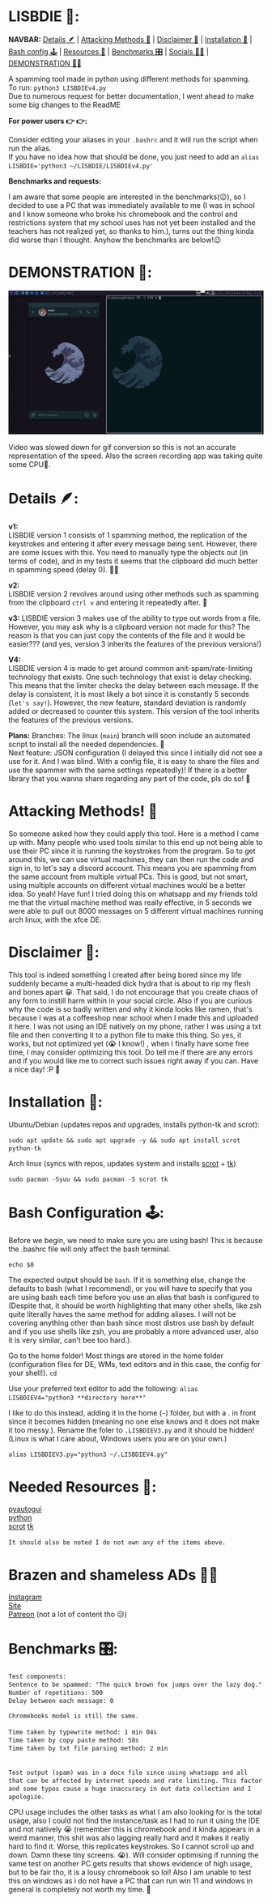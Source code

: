 # LISBDIE 💪:
  **NAVBAR:** [Details 🪶](https://github.com/pendragons-code/LISBDIE#details-) | [Attacking Methods 🔫](https://github.com/pendragons-code/LISBDIE#attacking-methods-) | [Disclaimer 🤟](https://github.com/pendragons-code/LISBDIE#disclaimer-) | [Installation 👾](https://github.com/pendragons-code/LISBDIE#installation-) | [Bash config 🕹️](https://github.com/pendragons-code/LISBDIE#bash-configuration-%EF%B8%8F) | [Resources 🧠](https://github.com/pendragons-code/LISBDIE#needed-resources-) | [Benchmarks 🎛️](https://github.com/pendragons-code/LISBDIE#needed-resources-) | [Socials 🤷‍♂‍](https://github.com/pendragons-code/LISBDIE#brazen-and-shameless-ads-) | [DEMONSTRATION 🤷‍♂‍](https://github.com/pendragons-code/LISBDIE#DEMONSTRATION)     
          
                  
                        
                        
  A spamming tool made in python using different methods for spamming.  
  To run: `python3 LISBDIEv4.py`  
  Due to numerous request for better documentation, I went ahead to make some big changes to the ReadME
 
  
  **For power users 👉 👉:** 
  
  Consider editing your aliases in your `.bashrc` and it will run the script when run the alias.  
If you have no idea how that should be done, you just need to add an `alias LISBDIE='python3 ~/LISBDIE/LISBDIEv4.py'`     
    
 **Benchmarks and requests:**  
 
 I am aware that some people are interested in the benchmarks(😉), so I decided to use a PC that was immediately available to me (I was in school and I know someone who broke his chromebook and the control and restrictions system that my school uses has not yet been installed and the teachers has not realized yet, so thanks to him.), turns out the thing kinda did worse than I thought. Anyhow the benchmarks are below!😉
 
# DEMONSTRATION 🤷‍:
![DEMO](https://raw.githubusercontent.com/pendragons-code/LISBDIE/main/LISBDIE.gif) 
 
 Video was slowed down for gif conversion so this is not an accurate representation of the speed. Also the screen recording app was taking quite some CPU🤷‍. 

# Details 🪶:
**v1:**  
  LISBDIE version 1 consists of 1 spamming method, the replication of the keystrokes and entering it after every message being sent. However, there are some issues with this. You need to manually type the objects out (in terms of code), and in my tests it seems that the clipboard did much better in spamming speed (delay 0). 🦹‍♂️ 
   
   
   
**v2:**     
   LISBDIE version 2 revolves around using other methods such as spamming from the clipboard `ctrl v` and entering it repeatedly after. 💼     
    
    
     
**v3:** 
   LISBDIE version 3 makes use of the ability to type out words from a file. However, you may ask why is a clipboard version not made for this? The reason is that you can just copy the contents of the file and it would be easier??? (and yes, version 3 inherits the features of the previous versions!) 
    
    
     
**V4:**  
   LISBDIE version 4 is made to get around common anit-spam/rate-limiting technology that exists. One such technology that exist is delay checking. This means that the limiter checks the delay between each message. If the delay is consistent, it is most likely a bot since it is constantly 5 seconds (`let's say!`). However, the new feature, standard deviation is randomly added or decreased to counter this system. This version of the tool inherits the features of the previous versions. 
    
     
      
      
 **Plans:** 
    Branches: The linux (```main```) branch will soon include an automated script to install all the needed dependencies. 🤟   
    Next feature: JSON configuration (I delayed this since I initially did not see a use for it. And I was blind. With a config file, it is easy to share the files and use the spammer with the same settings repeatedly)! If there is a better library that you wanna share regarding any part of the code, pls do so! 🏹
  
  
  # Attacking Methods! 🔫
  So someone asked how they could apply this tool. Here is a method I came up with. Many people who used tools similar to this end up not being able to use their PC since it is running the keystrokes from the program. So to get around this, we can use virtual machines, they can then run the code and sign in, to let's say a discord account. This means you are spamming from the same account from multiple virtual PCs. This is good, but not smart, using multiple accounts on different virtual machines would be a better idea. So yeah! Have fun! I tried doing this on whatsapp and my friends told me that the virtual machine method was really effective, in 5 seconds we were able to pull out 8000 messages on 5 different virtual machines running arch linux, with the xfce DE.  
  
  
   
   # Disclaimer 🤟:
   This tool is indeed something I created after being bored since my life suddenly became a multi-headed dick hydra that is about to rip my flesh and bones apart 😀. That said, I do not encourage that you create chaos of any form to instill harm within in your social circle. Also if you are curious why the code is so badly written and why it kinda looks like ramen, that's because I was at a coffeeshop near school when I made this and uploaded it here. I was not using an IDE natively on my phone, rather I was using a txt file and then converting it to a python file to make this thing. So yes, it works, but not optimized yet (😭 I know!) , when I finally have some free time, I may consider optimizing this tool. Do tell me if there are any errors and if you would like me to correct such issues right away if you can. Have a nice day! :P 🤛


# Installation 👾:
  Ubuntu/Debian (updates repos and upgrades, installs python-tk and scrot):
  ```
  sudo apt update && sudo apt upgrade -y && sudo apt install scrot python-tk
  ```
      
  Arch linux (syncs with repos, updates system and installs [scrot](https://archlinux.org/packages/community/x86_64/scrot/) + [tk](https://archlinux.org/packages/extra/x86_64/tk/))
  ```
  sudo pacman -Syuu && sudo pacman -S scrot tk
  ```
  # Bash Configuration 🕹️:
   Before we begin, we need to make sure you are using bash! This is because the .bashrc file will only affect the bash terminal.
   ```
   echo $0
   ```
   The expected output should be ```bash```. If it is something else, change the defaults to bash (what I recommend), or you will have to specify that you are using bash each time before you use an alias that bash is configured to (Despite that, it should be worth highlighting that many other shells, like zsh quite literally haves the same method for adding aliases. I will not be covering anything other than bash since most distros use bash by default and if you use shells like zsh, you are probably a more advanced user, also it is very similar, can't bee too hard.).     
        
          
   Go to the home folder! Most things are stored in the home folder (configuration files for DE, WMs, text editors and in this case, the config for your shell!).
    ```cd```
    
   Use your preferred text editor to add the following:
    ```
    alias LISBDIEV4="python3 **directory here**"
    ```
    
   I like to do this instead, adding it in the home (```~```) folder, but with a . in front since it becomes hidden (meaning no one else knows and it does not make it too messy.). Rename the foler to ```.LISBDIEV3.py``` and it should be hidden! (Linux is what I care about, Windows users you are on your own.)
   ```
   alias LISBDIEV3.py="python3 ~/.LISBDIEV4.py"
   ```
   
   

# Needed Resources 🧠:
  [pyautogui](https://pyautogui.readthedocs.io/en/latest/quickstart.html)  
  [python](https://www.python.org/)   
  [scrot](https://en.wikipedia.org/wiki/Scrot) 
  [tk](https://docs.python.org/3/library/tk.html)
      
  `It should also be noted I do not own any of the items above.`
  
 # Brazen and shameless ADs 🤷‍♂‍
 [Instagram](https://instagram.com/pendragonscode)    
 [Site](https://code.senghong.xyz)    
 [Patreon](https://www.patreon.com/Pendragonscode) (not a lot of content tho 😥)    
 
 
 
 # Benchmarks 🎛️:
```
Test components:
Sentence to be spammed: "The quick brown fox jumps over the lazy dog."
Number of repetitions: 500
Delay between each message: 0
```


```
Chromebooks model is still the same.

Time taken by typewrite method: 1 min 04s
Time taken by copy paste method: 58s
Time taken by txt file parsing method: 2 min


Test output (spam) was in a docx file since using whatsapp and all that can be affected by internet speeds and rate limiting. This factor and some typos cause a huge inaccuracy in out data collection and I apologize.
```
CPU usage includes the other tasks as what I am also looking for is the total usage, also I could not find the instance/task as I had to run it using the IDE and not natively 😭 (remember this is chromebook and it kinda appears in a weird manner, this shit was also lagging really hard and it makes it really hard to find it. Worse, this replicates keystrokes. So I cannot scroll up and down. Damn these tiny screens. 😭).
  Will consider optimising if running the same test on another PC gets results that shows evidence of high usage, but to be fair tho, it is a lousy chromebook so lol! Also I am unable to test this on windows as i do not have a PC that can run win 11 and windows in general is completely not worth my time. 🤙
